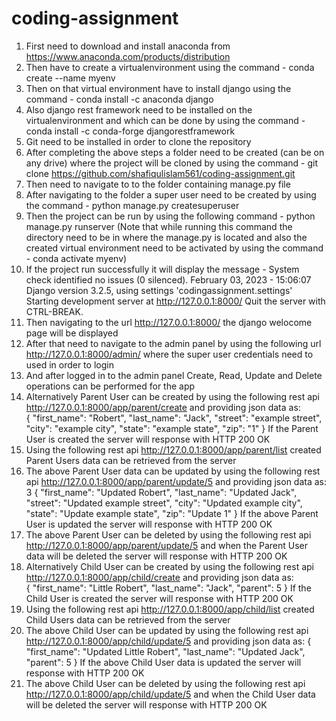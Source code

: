 # coding-assignment

1. First need to download and install anaconda from https://www.anaconda.com/products/distribution
2. Then have to create a virtualenvironment using the command - conda create --name myenv
3. Then on that virtual environment have to install django using the command - conda install -c anaconda django
4. Also django rest framework need to be installed on the virtualenvironment and which can be done by using the command - conda install -c conda-forge djangorestframework
5. Git need to be installed in order to clone the repository
6. After completing the above steps a folder need to be created (can be on any drive) where the project will be cloned by using the command - git clone https://github.com/shafiqulislam561/coding-assignment.git
7. Then need to navigate to to the folder containing manage.py file
8. After navigating to the folder a super user need to be created by using the command - python manage.py createsuperuser
9. Then the project can be run by using the following command - python manage.py runserver (Note that while running this command the directory need to be in where the manage.py is located and also the created virtual environment need to be activated by using the    command - conda activate myenv)
10. If the project run successfully it will display the message - System check identified no issues (0 silenced).
                                                                  February 03, 2023 - 15:06:07
                                                                  Django version 3.2.5, using settings 'codingassignment.settings'
                                                                  Starting development server at http://127.0.0.1:8000/
                                                                  Quit the server with CTRL-BREAK.
11. Then navigating to the url http://127.0.0.1:8000/ the django welocome page will be displayed
12. After that need to navigate to the admin panel by using the following url http://127.0.0.1:8000/admin/ where the super user credentials need to used in order to login
13. And after logged in to the admin panel Create, Read, Update and Delete operations can be performed for the app
14. Alternatively Parent User can be created by using the following rest api http://127.0.0.1:8000/app/parent/create and providing json data as:  
    {
        "first_name": "Robert",
        "last_name": "Jack",
        "street": "example street",
        "city": "example city",
        "state": "example state",
        "zip": "1"
    }
    If the Parent User is created the server will response with HTTP 200 OK
15. Using the following rest api http://127.0.0.1:8000/app/parent/list created Parent Users data can be retrieved from the server
16. The above Parent User data can be updated by using the following rest api http://127.0.0.1:8000/app/parent/update/5 and providing json data as:
  3   {
        "first_name": "Updated Robert",
        "last_name": "Updated Jack",
        "street": "Updated example street",
        "city": "Updated example city",
        "state": "Update example state",
        "zip": "Update 1"
     }
    If the above Parent User is updated the server will response with HTTP 200 OK
17. The above Parent User can be deleted by using the following rest api http://127.0.0.1:8000/app/parent/update/5 and when the Parent User data will be deleted the server will response with HTTP 200 OK
18. Alternatively Child User can be created by using the following rest api http://127.0.0.1:8000/app/child/create and providing json data as:  
    {
        "first_name": "Little Robert",
        "last_name": "Jack",
        "parent": 5
    }
    If the Child User is created the server will response with HTTP 200 OK
19. Using the following rest api http://127.0.0.1:8000/app/child/list created Child Users data can be retrieved from the server
20. The above Child User can be updated by using the following rest api http://127.0.0.1:8000/app/child/update/5 and providing json data as:
    {
        "first_name": "Updated Little Robert",
        "last_name": "Updated Jack",
        "parent": 5
    }
    If the above Child User data is updated the server will response with HTTP 200 OK
21. The above Child User can be deleted by using the following rest api http://127.0.0.1:8000/app/child/update/5 and when the Child User data will be deleted the server will response with HTTP 200 OK
